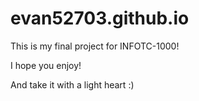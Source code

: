 # evan52703.github.io

This is my final project for INFOTC-1000!

I hope you enjoy!

And take it with a light heart :)
